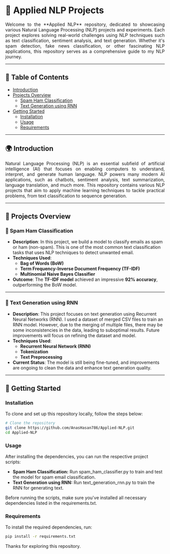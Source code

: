 # **🌟 Applied NLP Projects**

<p align="justify">
  Welcome to the **Applied NLP** repository, dedicated to showcasing various Natural Language Processing (NLP) projects and experiments. 
  Each project explores solving real-world challenges using NLP techniques such as text classification, sentiment analysis, and text generation. Whether it's spam detection, fake news classification, or other fascinating NLP applications, this repository serves as a comprehensive guide to my NLP journey.
</p>

---

## **📑 Table of Contents**

- [Introduction](#introduction)
- [Projects Overview](#projects-overview)
  - [Spam Ham Classification](#spam-ham-classification)
  - [Text Generation using RNN](#text-generation-using-rnn)
- [Getting Started](#getting-started)
  - [Installation](#installation)
  - [Usage](#usage)
  - [Requirements](#requirements)

---

## **🌍 Introduction**

<p align="justify">
  Natural Language Processing (NLP) is an essential subfield of artificial intelligence (AI) that focuses on enabling computers to understand, interpret, and generate human language. NLP powers many modern AI applications, such as chatbots, sentiment analysis, text summarization, language translation, and much more. 
  This repository contains various NLP projects that aim to apply machine learning techniques to tackle practical problems, from text classification to sequence generation.
</p>

---

## **🔎 Projects Overview**

### **📧 Spam Ham Classification**

- **Description**: In this project, we build a model to classify emails as spam or ham (non-spam). This is one of the most common text classification tasks that uses NLP techniques to detect unwanted email.
- **Techniques Used**: 
  - **Bag of Words (BoW)**
  - **Term Frequency-Inverse Document Frequency (TF-IDF)**
  - **Multinomial Naive Bayes Classifier**
- **Outcome**: The **TF-IDF model** achieved an impressive **92% accuracy**, outperforming the BoW model.

---

### **📝 Text Generation using RNN**

- **Description**: This project focuses on text generation using Recurrent Neural Networks (RNN). I used a dataset of merged CSV files to train an RNN model. However, due to the merging of multiple files, there may be some inconsistencies in the data, leading to suboptimal results. Future improvements will focus on refining the dataset and model.
- **Techniques Used**: 
  - **Recurrent Neural Network (RNN)**
  - **Tokenization**
  - **Text Preprocessing**
- **Current Status**: The model is still being fine-tuned, and improvements are ongoing to clean the data and enhance text generation quality.

---

## **🚀 Getting Started**

### **Installation**

To clone and set up this repository locally, follow the steps below:

```bash
# Clone the repository
git clone https://github.com/AnasHasan786/Applied-NLP.git
cd Applied-NLP
```

### **Usage**

After installing the dependencies, you can run the respective project scripts:

- **Spam Ham Classification:** Run spam_ham_classifier.py to train and test the model for spam email classification.
- **Text Generation using RNN:** Run text_generation_rnn.py to train the RNN for generating text.

Before running the scripts, make sure you've installed all necessary dependencies listed in the requirements.txt.

### **Requirements**

To install the required dependencies, run:

```bash
pip install -r requirements.txt
```

Thanks for exploring this repository.

